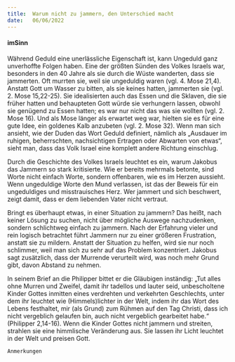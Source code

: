 ```yaml
---
title:  Warum nicht zu jammern, den Unterschied macht
date:   06/06/2022
---
```


#### imSinn

Während Geduld eine unerlässliche Eigenschaft ist, kann Ungeduld ganz unverhoffte Folgen haben. Eine der größten Sünden des Volkes Israels war, besonders in den 40 Jahre als sie durch die Wüste wanderten, dass sie jammerten. Oft murrten sie, weil sie ungeduldig waren (vgl. 4. Mose 21,4). Anstatt Gott um Wasser zu bitten, als sie keines hatten, jammerten sie (vgl. 2. Mose 15,22-25). Sie idealisierten auch das Essen und die Sklaven, die sie früher hatten und behaupteten Gott würde sie verhungern lassen, obwohl sie genügend zu Essen hatten; es war nur nicht das was sie wollten (vgl. 2. Mose 16). Und als Mose länger als erwartet weg war, hielten sie es für eine gute Idee, ein goldenes Kalb anzubeten (vgl. 2. Mose 32). Wenn man sich ansieht, wie der Duden das Wort Geduld definiert, nämlich als „Ausdauer im ruhigen, beherrschten, nachsichtigen Ertragen oder Abwarten von etwas“, sieht man, dass das Volk Israel eine komplett andere Richtung einschlug.

Durch die Geschichte des Volkes Israels leuchtet es ein, warum Jakobus das Jammern so stark kritisierte. Wie er bereits mehrmals betonte, sind Worte nicht einfach Worte, sondern offenbaren, wie es im Herzen aussieht. Wenn ungeduldige Worte den Mund verlassen, ist das der Beweis für ein ungeduldiges und misstrauisches Herz. Wer jammert und sich beschwert, zeigt damit, dass er dem liebenden Vater nicht vertraut.

Bringt es überhaupt etwas, in einer Situation zu jammern? Das heißt, nach keiner Lösung zu suchen, nicht über mögliche Auswege nachzudenken, sondern schlichtweg einfach zu jammern. Nach der Erfahrung vieler und rein logisch betrachtet führt Jammern nur zu einer größeren Frustration, anstatt sie zu mildern. Anstatt der Situation zu helfen, wird sie nur noch schlimmer, weil man sich zu sehr auf das Problem konzentriert. Jakobus sagt zusätzlich, dass der Murrende verurteilt wird, was noch mehr Grund gibt, davon Abstand zu nehmen.

In seinem Brief an die Philipper bittet er die Gläubigen inständig: „Tut alles ohne Murren und Zweifel, damit ihr tadellos und lauter seid, unbescholtene Kinder Gottes inmitten eines verdrehten und verkehrten Geschlechts, unter dem ihr leuchtet wie (Himmels)lichter in der Welt, indem ihr das Wort des Lebens festhaltet, mir (als Grund) zum Rühmen auf den Tag Christi, dass ich nicht vergeblich gelaufen bin, auch nicht vergeblich gearbeitet habe.“ (Philipper 2,14-16). Wenn die Kinder Gottes nicht jammern und streiten, strahlen sie eine himmlische Veränderung aus. Sie lassen ihr Licht leuchtet in der Welt und preisen Gott.


`Anmerkungen`